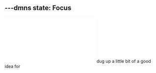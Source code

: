 ---dmns
state: Focus
---
![grut](../russian_naval_fleet/grut.md)dug up a little bit of a good idea for 